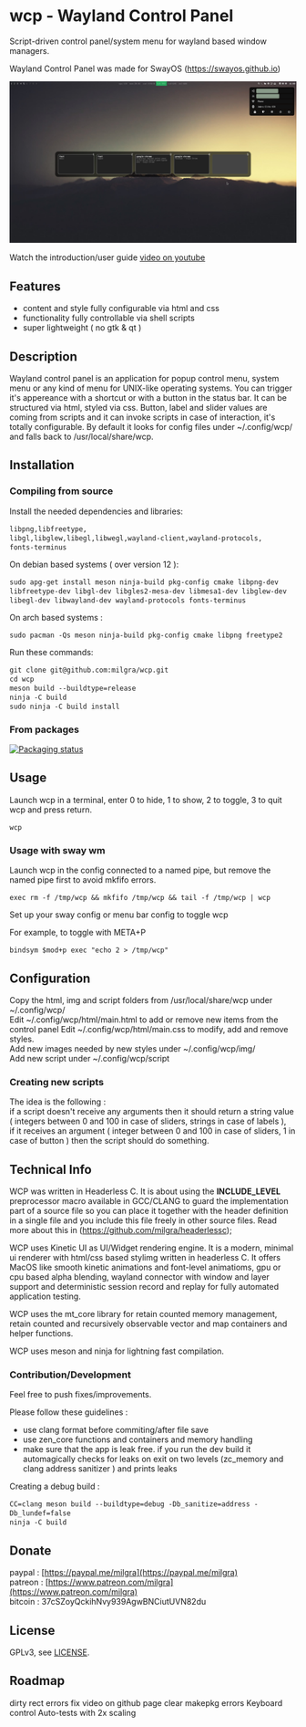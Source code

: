 # wcp - Wayland Control Panel

Script-driven control panel/system menu for wayland based window managers.

Wayland Control Panel was made for SwayOS (https://swayos.github.io)

[![alt text](screenshot.png)](https://www.youtube.com/watch?v=36wwQSg9PSk)

Watch the introduction/user guide [video on youtube](https://www.youtube.com/watch?v=36wwQSg9PSk)

## Features ##

- content and style fully configurable via html and css
- functionality fully controllable via shell scripts
- super lightweight ( no gtk & qt )

## Description ##

Wayland control panel is an application for popup control menu, system menu or any kind of menu for UNIX-like operating systems.
You can trigger it's appereance with a shortcut or with a button in the status bar.
It can be structured via html, styled via css.
Button, label and slider values are coming from scripts and it can invoke scripts in case of interaction, it's totally configurable.
By default it looks for config files under ~/.config/wcp/ and falls back to /usr/local/share/wcp.

## Installation

### Compiling from source

Install the needed dependencies and libraries:

```
libpng,libfreetype,
libgl,libglew,libegl,libwegl,wayland-client,wayland-protocols,
fonts-terminus
````

On debian based systems ( over version 12 ):
```
sudo apg-get install meson ninja-build pkg-config cmake libpng-dev libfreetype-dev libgl-dev libgles2-mesa-dev libmesa1-dev libglew-dev libegl-dev libwayland-dev wayland-protocols fonts-terminus

```

On arch based systems :
```
sudo pacman -Qs meson ninja-build pkg-config cmake libpng freetype2
```

Run these commands:

```
git clone git@github.com:milgra/wcp.git
cd wcp
meson build --buildtype=release
ninja -C build
sudo ninja -C build install
```

### From packages

[![Packaging status](https://repology.org/badge/tiny-repos/wcp.svg)](https://repology.org/project/wcp/versions)

## Usage

Launch wcp in a terminal, enter 0 to hide, 1 to show, 2 to toggle, 3 to quit wcp and press return.

```
wcp
```

### Usage with sway wm

Launch wcp in the config connected to a named pipe, but remove the named pipe first to avoid mkfifo errors.

```
exec rm -f /tmp/wcp && mkfifo /tmp/wcp && tail -f /tmp/wcp | wcp
```

Set up your sway config or menu bar config to toggle wcp

For example, to toggle with META+P
```
bindsym $mod+p exec "echo 2 > /tmp/wcp"
```

## Configuration

Copy the html, img and script folders from /usr/local/share/wcp under ~/.config/wcp/  
Edit ~/.config/wcp/html/main.html to add or remove new items from the control panel
Edit ~/.config/wcp/html/main.css to modify, add and remove styles.  
Add new images needed by new styles under ~/.config/wcp/img/  
Add new script under ~/.config/wcp/script  

### Creating new scripts

The idea is the following :  
if a script doesn't receive any arguments then it should return a string value ( integers between 0 and 100 in case of sliders, strings in case of labels ),  
if it receives an argument ( integer between 0 and 100 in case of sliders, 1 in case of button ) then the script should do something.

## Technical Info ##

WCP was written in Headerless C. It is about using the __INCLUDE_LEVEL__ preprocessor macro available in GCC/CLANG to guard the implementation part of a source file so you can place it together with the header definition in a single file and you include this file freely in other source files. Read more about this in (https://github.com/milgra/headerlessc);

WCP uses Kinetic UI as UI/Widget rendering engine. It is a modern, minimal ui renderer with html/css based stylimg written in headerless C. It offers MacOS like smooth kinetic animations and font-level animatioms, gpu or cpu based alpha blending, wayland connector with window and layer support and deterministic session record and replay for fully automated application testing.

WCP uses the mt_core library for retain counted memory management, retain counted and recursively observable vector and map containers and helper functions.

WCP uses meson and ninja for lightning fast compilation.

### Contribution/Development ##

Feel free to push fixes/improvements.

Please follow these guidelines :

- use clang format before commiting/after file save
- use zen_core functions and containers and memory handling
- make sure that the app is leak free. if you run the dev build it automagically checks for leaks on exit on two levels (zc_memory and clang address sanitizer ) and prints leaks

Creating a debug build :

```
CC=clang meson build --buildtype=debug -Db_sanitize=address -Db_lundef=false
ninja -C build
```

## Donate ##

paypal : [https://paypal.me/milgra](https://paypal.me/milgra)  
patreon : [https://www.patreon.com/milgra](https://www.patreon.com/milgra)  
bitcoin : 37cSZoyQckihNvy939AgwBNCiutUVN82du  

## License ##

GPLv3, see [LICENSE](/LICENSE).

## Roadmap ##

dirty rect errors fix
video on github page
clear makepkg errors
Keyboard control
Auto-tests with 2x scaling